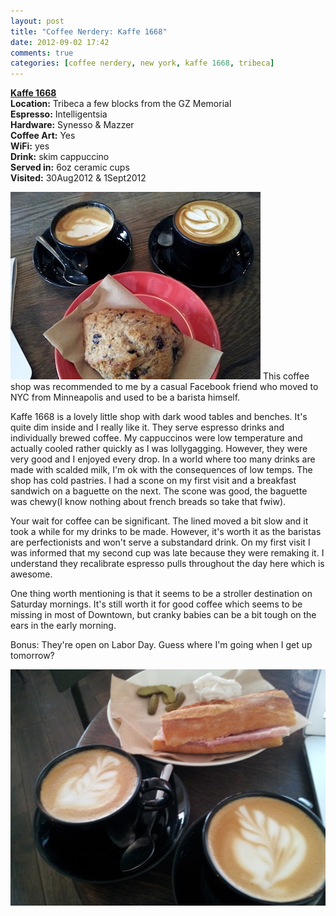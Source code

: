 ```yaml
---
layout: post
title: "Coffee Nerdery: Kaffe 1668"
date: 2012-09-02 17:42
comments: true
categories: [coffee nerdery, new york, kaffe 1668, tribeca] 
---
```


**[Kaffe 1668](http://kaffe1668.com)**  
**Location:** Tribeca a few blocks from the GZ Memorial  
**Espresso:** Intelligentsia   
**Hardware:** Synesso & Mazzer  
**Coffee Art:** Yes  
**WiFi:** yes  
**Drink:** skim cappuccino  
**Served in:** 6oz ceramic cups  
**Visited:** 30Aug2012 & 1Sept2012  

  <img src="/images/kaffe1668.jpg"/>  
 This coffee shop was recommended to me by a casual Facebook friend who moved to NYC
 from Minneapolis and used to be a barista himself. 

 Kaffe 1668 is a lovely little shop with dark wood tables and benches. It's
 quite dim inside and I really like it. They serve espresso drinks and
 individually brewed coffee.  My cappuccinos were low temperature and actually
 cooled rather quickly as I was lollygagging.  However, they were very good and
 I enjoyed every drop. In a world where too many drinks are made with scalded
 milk, I'm ok with the consequences of low temps. The shop has cold pastries.
 I had a scone on my first visit and a breakfast sandwich on a baguette on the
 next. The scone was good, the baguette was chewy(I know nothing about french
breads so take that fwiw). 

 Your wait for coffee can be significant. The lined moved a bit slow and it
 took a while for my drinks to be made.  However, it's worth it as the
 baristas are perfectionists and won't serve a substandard drink. On my first
 visit I was informed that my second cup was late because they were remaking
 it.   I understand they recalibrate espresso pulls throughout the day here
 which is awesome.

 One thing worth mentioning is that it seems to be a stroller destination on
 Saturday mornings. It's still worth it for good coffee which seems to be
 missing in most of Downtown, but cranky babies can be a bit tough on the ears
 in the early morning.

 Bonus: They're open on Labor Day. Guess where I'm going when I get up
 tomorrow?

 <img src="/images/kaffe1668-2.jpg"/>  
